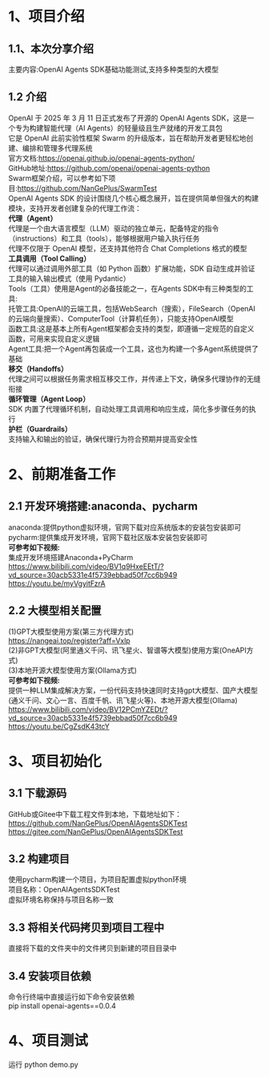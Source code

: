 # 1、项目介绍
## 1.1、本次分享介绍    
主要内容:OpenAI Agents SDK基础功能测试,支持多种类型的大模型                                 

## 1.2 介绍 
OpenAI 于 2025 年 3 月 11 日正式发布了开源的 OpenAI Agents SDK，这是一个专为构建智能代理（AI Agents）的轻量级且生产就绪的开发工具包                  
它是 OpenAI 此前实验性框架 Swarm 的升级版本，旨在帮助开发者更轻松地创建、编排和管理多代理系统                         
官方文档:https://openai.github.io/openai-agents-python/                   
GitHub地址:https://github.com/openai/openai-agents-python                   
Swarm框架介绍，可以参考如下项目:https://github.com/NanGePlus/SwarmTest            
OpenAI Agents SDK 的设计围绕几个核心概念展开，旨在提供简单但强大的构建模块，支持开发者创建复杂的代理工作流：              
**代理（Agent）**             
代理是一个由大语言模型（LLM）驱动的独立单元，配备特定的指令（instructions）和工具（tools），能够根据用户输入执行任务                    
代理不仅限于 OpenAI 模型，还支持其他符合 Chat Completions 格式的模型                                       
**工具调用（Tool Calling）**                          
代理可以通过调用外部工具（如 Python 函数）扩展功能，SDK 自动生成并验证工具的输入输出模式（使用 Pydantic）                     
Tools（工具）使用是Agent的必备技能之一，在Agents SDK中有三种类型的工具:                       
托管工具:OpenAI的云端工具，包括WebSearch（搜索），FileSearch（OpenAI的云端向量搜索）、ComputerTool（计算机任务），只能支持OpenAI模型                
函数工具:这是基本上所有Agent框架都会支持的类型，即遵循一定规范的自定义函数，可用来实现自定义逻辑                 
Agent工具:把一个Agent再包装成一个工具，这也为构建一个多Agent系统提供了基础                                 
**移交（Handoffs）**                  
代理之间可以根据任务需求相互移交工作，并传递上下文，确保多代理协作的无缝衔接                         
**循环管理（Agent Loop）**                       
SDK 内置了代理循环机制，自动处理工具调用和响应生成，简化多步骤任务的执行                
**护栏（Guardrails）**                        
支持输入和输出的验证，确保代理行为符合预期并提高安全性                           
                


# 2、前期准备工作
## 2.1 开发环境搭建:anaconda、pycharm
anaconda:提供python虚拟环境，官网下载对应系统版本的安装包安装即可                                      
pycharm:提供集成开发环境，官网下载社区版本安装包安装即可                                               
**可参考如下视频:**                      
集成开发环境搭建Anaconda+PyCharm                                                          
https://www.bilibili.com/video/BV1q9HxeEEtT/?vd_source=30acb5331e4f5739ebbad50f7cc6b949                             
https://youtu.be/myVgyitFzrA          

## 2.2 大模型相关配置
(1)GPT大模型使用方案(第三方代理方式)                               
https://nangeai.top/register?aff=Vxlp            
(2)非GPT大模型(阿里通义千问、讯飞星火、智谱等大模型)使用方案(OneAPI方式)                         
(3)本地开源大模型使用方案(Ollama方式)                                             
**可参考如下视频:**                                   
提供一种LLM集成解决方案，一份代码支持快速同时支持gpt大模型、国产大模型(通义千问、文心一言、百度千帆、讯飞星火等)、本地开源大模型(Ollama)                       
https://www.bilibili.com/video/BV12PCmYZEDt/?vd_source=30acb5331e4f5739ebbad50f7cc6b949                 
https://youtu.be/CgZsdK43tcY           
                

# 3、项目初始化
## 3.1 下载源码
GitHub或Gitee中下载工程文件到本地，下载地址如下：                
https://github.com/NanGePlus/OpenAIAgentsSDKTest                              
https://gitee.com/NanGePlus/OpenAIAgentsSDKTest                                  

## 3.2 构建项目
使用pycharm构建一个项目，为项目配置虚拟python环境              
项目名称：OpenAIAgentsSDKTest                                  
虚拟环境名称保持与项目名称一致                 

## 3.3 将相关代码拷贝到项目工程中           
直接将下载的文件夹中的文件拷贝到新建的项目目录中                      

## 3.4 安装项目依赖          
命令行终端中直接运行如下命令安装依赖                  
pip install openai-agents==0.0.4                      


# 4、项目测试
运行 python demo.py             
